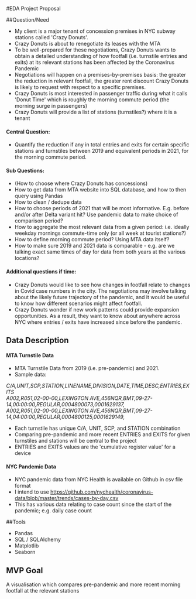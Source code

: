 #EDA Project Proposal

##Question/Need

- My client is a major tenant of concession premises in NYC subway stations called 'Crazy Donuts'.
- Crazy Donuts is about to renegotiate its leases with the MTA
- To be well-prepared for these negotiations, Crazy Donuts wants to obtain a detailed understanding of how footfall (i.e. turnstile entries and exits) at its relevant stations has been affected by the Coronavirus Pandemic
- Negotiations will happen on a premises-by-premises basis: the greater the reduction in relevant footfall, the greater rent discount Crazy Donuts is likely to request with respect to a specific premises.
- Crazy Donuts is most interested in passenger traffic during what it calls 'Donut Time' which is roughly the morning commute period (the morning surge in passengers)
- Crazy Donuts will provide a list of stations (turnstiles?) where it is a tenant


#### Central Question:
 - Quantify the reduction if any in total entries and exits for certain specific stations and turnstiles between 2019 and equivalent periods in 2021, for the morning commute period. 

#### Sub Questions:
- (How to choose where Crazy Donuts has concessions)
- How to get data from MTA website into SQL database, and how to then query using Pandas
- How to clean / dedupe data
- How to choose periods of 2021 that will be most informative. E.g. before and/or after Delta variant hit? Use pandemic data to make choice of comparison period?
- How to aggregate the most relevant data from a given period: i.e. ideally weekday mornings commute-time only (or all week at tourist stations?)
- How to define morning commute period? Using MTA data itself?
- How to make sure 2019 and 2021 data is comparable - e.g. are we talking exact same times of day for data from both years at the various locations?


#### Additional questions if time:
- Crazy Donuts would like to see how changes in footfall relate to changes in Covid case numbers in the city. The negotiations may involve talking about the likely future trajectory of the pandemic, and it would be useful to know how different scenarios might affect footfall.
- Crazy Donuts wonder if new work patterns could provide expansion opportunities. As a result, they want to know about anywhere across NYC where entries / exits have increased since before the pandemic.


## Data Description

#### MTA Turnstile Data
- MTA Turnstile Data from 2019 (i.e. pre-pandemic) and 2021.
- Sample data: 

*C/A,UNIT,SCP,STATION,LINENAME,DIVISION,DATE,TIME,DESC,ENTRIES,EXITS*  
*A002,R051,02-00-00,LEXINGTON AVE,456NQR,BMT,09-27-14,00:00:00,REGULAR,0004800073,0001629137,*  
*A002,R051,02-00-00,LEXINGTON AVE,456NQR,BMT,09-27-14,04:00:00,REGULAR,0004800125,0001629149,*
- Each turnstile has unique C/A, UNIT, SCP, and STATION combination
- Comparing pre-pandemic and more recent ENTRIES and EXITS for given turnstiles and stations will be central to the project
- ENTRIES and EXITS values are the 'cumulative register value' for a device

#### NYC Pandemic Data
- NYC pandemic data from NYC Health is available on Github in csv file format
- I intend to use https://github.com/nychealth/coronavirus-data/blob/master/trends/cases-by-day.csv
- This has various data relating to case count since the start of the pandemic; e.g. daily case count

##Tools

- Pandas
- SQL / SQLAlchemy
- Matplotlib
- Seaborn

## MVP Goal

A visualisation which compares pre-pandemic and more recent morning footfall at the relevant stations 